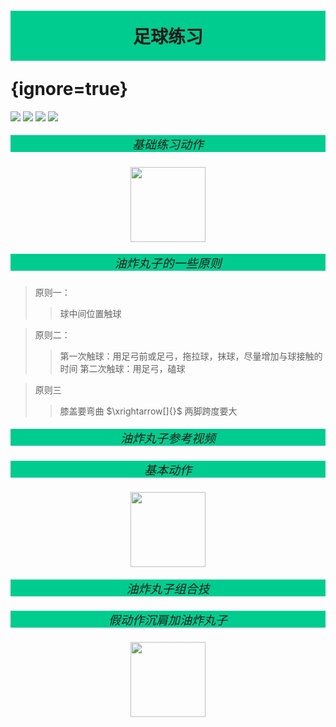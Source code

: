 # <p style='text-align:center;font-family:Verdana;font-weight:600;background-color:#00cc8f;vertical-align:middle;padding:20px;margin-top:60px'>足球练习</p> {ignore=true}

[![](https://img.shields.io/badge/Yu%20Chen-chen11976%40gtiit.edu.cn-%2300FFFF)](chen11976@gtiit.edu.cn) [![](https://img.shields.io/badge/Code%20in-Latex%20--%20Katex-%23ffd700)]()  [![](https://img.shields.io/badge/Yu%20Chen-Home-%09%234169E1)](https://offsaying.github.io) [![](https://img.shields.io/badge/Mozilla%20Public%20License-2.0-rgb(27%2C181%2C214))](https://www.mozilla.org/en-US/MPL/2.0/)


##### <p style='text-align:center;font-size:19px;font-family:Verdana;font-weight:600;font-weight:1;background-color:#00cc8f;vertical-align:middle;padding:0px;margin-top:0px'>基础练习动作</p>
[<div style='text-align: center;'><img src=https://github.com/offsaying/OS_Mars/assets/120654757/196e36ca-aae9-456e-bb1c-3a30307e0d8c width='' height='120'></div>](https://www.bilibili.com/video/BV1CJ411M7jk/?spm_id_from=333.337.search-card.all.click&vd_source=21af86853a0d6ad4235183233def548d)

##### <p style='text-align:center;font-size:19px;font-family:Verdana;font-weight:600;font-weight:1;background-color:#00cc8f;vertical-align:middle;padding:0px;margin-top:0px'>油炸丸子的一些原则</p>

>原则一：
>>球中间位置触球

>原则二：
>>第一次触球：用足弓前或足弓，拖拉球，抹球，尽量增加与球接触的时间
>第二次触球：用足弓，磕球

>原则三
>>膝盖要弯曲 $\xrightarrow[]{}$ 两脚跨度要大


##### <p style='text-align:center;font-size:19px;font-family:Verdana;font-weight:600;font-weight:1;background-color:#00cc8f;vertical-align:middle;padding:0px;margin-top:0px'>油炸丸子参考视频</p>

##### <p style='text-align:center;font-size:19px;font-family:Verdana;font-weight:600;font-weight:1;background-color:#00cc8f;vertical-align:middle;padding:0px;margin-top:0px'>基本动作</p>
[<div style="text-align: center;"><img src=https://github.com/offsaying/OS_Mars/assets/120654757/65ae8c16-4e54-4332-93fd-d3ba521a37a0 width='' height='120'></div>](https://www.bilibili.com/video/BV1MS4y1d7FJ/?spm_id_from=333.337.search-card.all.click&vd_source=21af86853a0d6ad4235183233def548d)
##### <p style='text-align:center;font-size:19px;font-family:Verdana;font-weight:600;font-weight:1;background-color:#00cc8f;vertical-align:middle;padding:0px;margin-top:0px'>油炸丸子组合技</p>

##### <p style='text-align:center;font-size:19px;font-family:Verdana;font-weight:600;font-weight:1;background-color:#00cc8f;vertical-align:middle;padding:0px;margin-top:0px'>假动作沉肩加油炸丸子</p>
[<div style="text-align: center;"><img src=https://github.com/offsaying/OS_Mars/assets/120654757/a3d33693-269e-469a-8e90-720335e01960 width='' height='120'></div>](https://www.bilibili.com/video/BV17U4y1C75s/?spm_id_from=333.337.search-card.all.click&vd_source=21af86853a0d6ad4235183233def548d)

